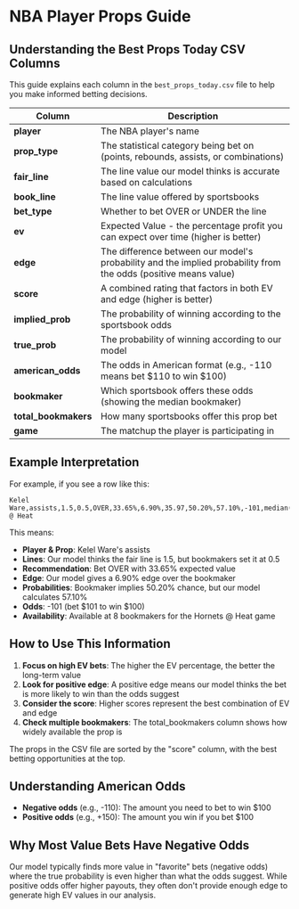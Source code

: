 # NBA Player Props Guide

## Understanding the Best Props Today CSV Columns

This guide explains each column in the `best_props_today.csv` file to help you make informed betting decisions.

| Column | Description |
|--------|-------------|
| **player** | The NBA player's name |
| **prop_type** | The statistical category being bet on (points, rebounds, assists, or combinations) |
| **fair_line** | The line value our model thinks is accurate based on calculations |
| **book_line** | The line value offered by sportsbooks |
| **bet_type** | Whether to bet OVER or UNDER the line |
| **ev** | Expected Value - the percentage profit you can expect over time (higher is better) |
| **edge** | The difference between our model's probability and the implied probability from the odds (positive means value) |
| **score** | A combined rating that factors in both EV and edge (higher is better) |
| **implied_prob** | The probability of winning according to the sportsbook odds |
| **true_prob** | The probability of winning according to our model |
| **american_odds** | The odds in American format (e.g., -110 means bet $110 to win $100) |
| **bookmaker** | Which sportsbook offers these odds (showing the median bookmaker) |
| **total_bookmakers** | How many sportsbooks offer this prop bet |
| **game** | The matchup the player is participating in |

## Example Interpretation

For example, if you see a row like this:
```
Kelel Ware,assists,1.5,0.5,OVER,33.65%,6.90%,35.97,50.20%,57.10%,-101,median(fanatics),8,Hornets @ Heat
```

This means:
- **Player & Prop**: Kelel Ware's assists
- **Lines**: Our model thinks the fair line is 1.5, but bookmakers set it at 0.5
- **Recommendation**: Bet OVER with 33.65% expected value
- **Edge**: Our model gives a 6.90% edge over the bookmaker
- **Probabilities**: Bookmaker implies 50.20% chance, but our model calculates 57.10%
- **Odds**: -101 (bet $101 to win $100)
- **Availability**: Available at 8 bookmakers for the Hornets @ Heat game

## How to Use This Information

1. **Focus on high EV bets**: The higher the EV percentage, the better the long-term value
2. **Look for positive edge**: A positive edge means our model thinks the bet is more likely to win than the odds suggest
3. **Consider the score**: Higher scores represent the best combination of EV and edge
4. **Check multiple bookmakers**: The total_bookmakers column shows how widely available the prop is

The props in the CSV file are sorted by the "score" column, with the best betting opportunities at the top.

## Understanding American Odds

- **Negative odds** (e.g., -110): The amount you need to bet to win $100
- **Positive odds** (e.g., +150): The amount you win if you bet $100

## Why Most Value Bets Have Negative Odds

Our model typically finds more value in "favorite" bets (negative odds) where the true probability is even higher than what the odds suggest. While positive odds offer higher payouts, they often don't provide enough edge to generate high EV values in our analysis. 